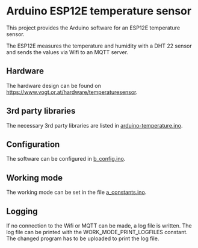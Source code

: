 # Arduino ESP12E temperature sensor

This project provides the Arduino software for an ESP12E temperature sensor.

The ESP12E measures the temperature and humidity with a DHT 22 sensor and sends the values via Wifi to an MQTT server.

## Hardware

The hardware design can be found on <https://www.vogt.or.at/hardware/temperaturesensor>.

## 3rd party libraries

The necessary 3rd party libraries are listed in [arduino-temperature.ino](arduino-temperature.ino).

## Configuration

The software can be configured in [b_config.ino](b_config.ino). 

## Working mode

The working mode can be set in the file [a_constants.ino](a_constants.ino).

## Logging

If no connection to the Wifi or MQTT can be made, a log file is written. The log file can be printed with the WORK_MODE_PRINT_LOGFILES constant.
The changed program has to be uploaded to print the log file.
